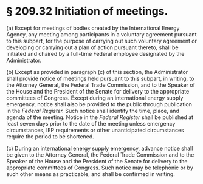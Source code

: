 # § 209.32   Initiation of meetings.

(a) Except for meetings of bodies created by the International Energy Agency, any meeting among participants in a voluntary agreement pursuant to this subpart, for the purpose of carrying out such voluntary agreement or developing or carrying out a plan of action pursuant thereto, shall be initiated and chaired by a full-time Federal employee designated by the Administrator. 


(b) Except as provided in paragraph (c) of this section, the Administrator shall provide notice of meetings held pursuant to this subpart, in writing, to the Attorney General, the Federal Trade Commission, and to the Speaker of the House and the President of the Senate for delivery to the appropriate committees of Congress. Except during an international energy supply emergency, notice shall also be provided to the public through publication in the _Federal Register._ Such notice shall identify the time, place, and agenda of the meeting. Notice in the _Federal Register_ shall be published at least seven days prior to the date of the meeting unless emergency circumstances, IEP requirements or other unanticipated circumstances require the period to be shortened. 


(c) During an international energy supply emergency, advance notice shall be given to the Attorney General, the Federal Trade Commission and to the Speaker of the House and the President of the Senate for delivery to the appropriate committees of Congress. Such notice may be telephonic or by such other means as practicable, and shall be confirmed in writing. 





